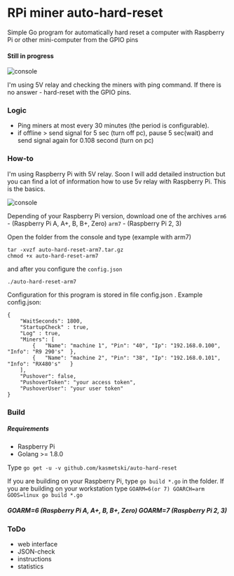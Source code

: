 # RPi miner auto-hard-reset
Simple Go program for automatically hard reset a computer with Raspberry Pi or other mini-computer from the GPIO pins
#### Still in progress

![console](screenshot.png)

I'm using 5V relay and checking the miners with ping command. If there is no answer - hard-reset with the GPIO pins.

### Logic
 * Ping miners at most every 30 minutes (the period is configurable).
 * if offline > send signal for 5 sec (turn off pc), pause 5 sec(wait) and send signal again for 0.108 second (turn on pc)

### How-to
I'm using Raspberry Pi with 5V relay. Soon I will add detailed instruction but you can find a lot of information how to use 5v relay with Raspberry Pi. This is the basics.

![console](raspberrypi-5v-relay.jpeg)

Depending of your Raspberry Pi version, download one of the archives
`arm6` - (Raspberry Pi A, A+, B, B+, Zero)
`arm7` - (Raspberry Pi 2, 3)

Open the folder from the console and type (example with arm7)

```
tar -xvzf auto-hard-reset-arm7.tar.gz
chmod +x auto-hard-reset-arm7
```
and after you configure the `config.json`
```
./auto-hard-reset-arm7
```

Configuration for this program is stored in file config.json .
Example config.json:
```
{
    "WaitSeconds": 1800,
    "StartupCheck" : true,
    "Log" : true,    
    "Miners": [
        {   "Name": "machine 1", "Pin": "40", "Ip": "192.168.0.100", "Info": "R9 290's"  },    
        {   "Name": "machine 2", "Pin": "38", "Ip": "192.168.0.101", "Info": "RX480's"   }      
    ],
    "Pushover": false,
    "PushoverToken": "your access token",
    "PushoverUser": "your user token"
}
```

### Build
##### Requirements
* Raspberry Pi
* Golang >= 1.8.0

Type `go get -u -v github.com/kasmetski/auto-hard-reset`

If you are building on your Raspberry Pi, type `go build *.go` in the folder.
If you are building on your workstation type `GOARM=6(or 7) GOARCH=arm GOOS=linux go build *.go`
##### GOARM=6 (Raspberry Pi A, A+, B, B+, Zero) GOARM=7 (Raspberry Pi 2, 3)

### ToDo
* web interface
* JSON-check
* instructions
* statistics
